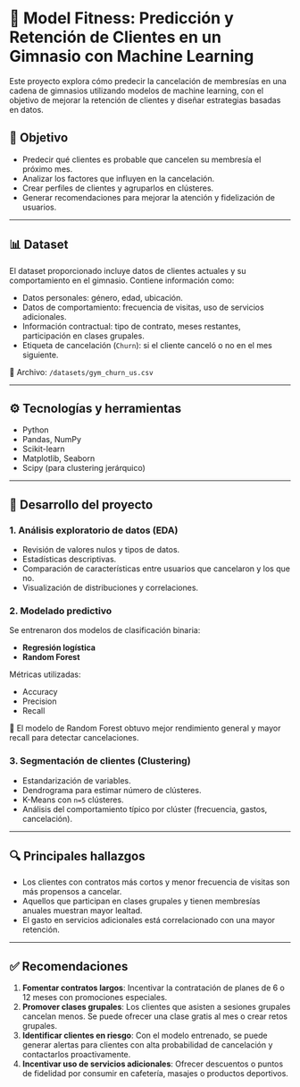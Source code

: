 # 🧠 Model Fitness: Predicción y Retención de Clientes en un Gimnasio con Machine Learning

Este proyecto explora cómo predecir la cancelación de membresías en una cadena de gimnasios utilizando modelos de machine learning, con el objetivo de mejorar la retención de clientes y diseñar estrategias basadas en datos.

## 📌 Objetivo

- Predecir qué clientes es probable que cancelen su membresía el próximo mes.
- Analizar los factores que influyen en la cancelación.
- Crear perfiles de clientes y agruparlos en clústeres.
- Generar recomendaciones para mejorar la atención y fidelización de usuarios.

---

## 📊 Dataset

El dataset proporcionado incluye datos de clientes actuales y su comportamiento en el gimnasio. Contiene información como:

- Datos personales: género, edad, ubicación.
- Datos de comportamiento: frecuencia de visitas, uso de servicios adicionales.
- Información contractual: tipo de contrato, meses restantes, participación en clases grupales.
- Etiqueta de cancelación (`Churn`): si el cliente canceló o no en el mes siguiente.

📁 Archivo: `/datasets/gym_churn_us.csv`

---

## ⚙️ Tecnologías y herramientas

- Python
- Pandas, NumPy
- Scikit-learn
- Matplotlib, Seaborn
- Scipy (para clustering jerárquico)

---

## 🧪 Desarrollo del proyecto

### 1. Análisis exploratorio de datos (EDA)

- Revisión de valores nulos y tipos de datos.
- Estadísticas descriptivas.
- Comparación de características entre usuarios que cancelaron y los que no.
- Visualización de distribuciones y correlaciones.

### 2. Modelado predictivo

Se entrenaron dos modelos de clasificación binaria:

- **Regresión logística**
- **Random Forest**

Métricas utilizadas:
- Accuracy
- Precision
- Recall

📌 El modelo de Random Forest obtuvo mejor rendimiento general y mayor recall para detectar cancelaciones.

### 3. Segmentación de clientes (Clustering)

- Estandarización de variables.
- Dendrograma para estimar número de clústeres.
- K-Means con `n=5` clústeres.
- Análisis del comportamiento típico por clúster (frecuencia, gastos, cancelación).

---

## 🔍 Principales hallazgos

- Los clientes con contratos más cortos y menor frecuencia de visitas son más propensos a cancelar.
- Aquellos que participan en clases grupales y tienen membresías anuales muestran mayor lealtad.
- El gasto en servicios adicionales está correlacionado con una mayor retención.

---

## ✅ Recomendaciones

1. **Fomentar contratos largos**: Incentivar la contratación de planes de 6 o 12 meses con promociones especiales.
2. **Promover clases grupales**: Los clientes que asisten a sesiones grupales cancelan menos. Se puede ofrecer una clase gratis al mes o crear retos grupales.
3. **Identificar clientes en riesgo**: Con el modelo entrenado, se puede generar alertas para clientes con alta probabilidad de cancelación y contactarlos proactivamente.
4. **Incentivar uso de servicios adicionales**: Ofrecer descuentos o puntos de fidelidad por consumir en cafetería, masajes o productos deportivos.
